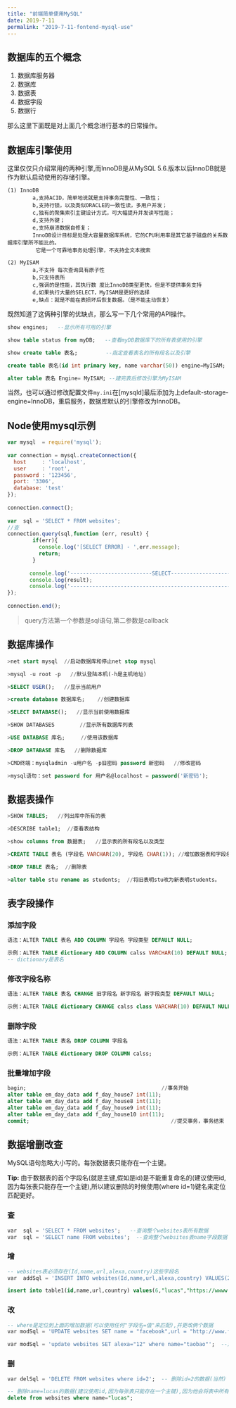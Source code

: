 ```yaml
---
title: "前端简单使用MySQL"
date: 2019-7-11
permalink: "2019-7-11-fontend-mysql-use"
---
```


## 数据库的五个概念

1.  数据库服务器
2.  数据库
3.  数据表
4.  数据字段
5.  数据行

那么这里下面既是对上面几个概念进行基本的日常操作。
## 数据库引擎使用
这里仅仅只介绍常用的两种引擎,而InnoDB是从MySQL 5.6.版本以后InnoDB就是作为默认启动使用的存储引擎。
```shell
(1) InnoDB
        a,支持ACID，简单地说就是支持事务完整性、一致性；
        b,支持行锁，以及类似ORACLE的一致性读，多用户并发；
        c,独有的聚集索引主键设计方式，可大幅提升并发读写性能；
        d,支持外键；
        e,支持崩溃数据自修复；
        InnoDB设计目标是处理大容量数据库系统，它的CPU利用率是其它基于磁盘的关系数据库引擎所不能比的。
         它是一个可靠地事务处理引擎，不支持全文本搜索

(2) MyISAM
        a,不支持 每次查询具有原子性
        b,只支持表所
        c,强调的是性能，其执行数 度比InnoDB类型更快，但是不提供事务支持
        d,如果执行大量的SELECT，MyISAM是更好的选择
        e,缺点：就是不能在表损坏后恢复数据。（是不能主动恢复）
```

既然知道了这俩种引擎的优缺点，那么写一下几个常用的API操作。
```sql
show engines;   --显示所有可用的引擎

show table status from myDB;   --查看myDB数据库下的所有表使用的引擎

show create table 表名;         --指定查看表名的所有段名以及引擎

create table 表名(id int primary key, name varchar(50)) engine=MyISAM; --建表的时候指定引擎   

alter table 表名 Engine= MyISAM; --建完表后修改引擎为MyISAM
```
当然，也可以通过修改配置文件`my.ini`在[mysqld]最后添加为上default-storage-engine=InnoDB，重启服务，数据库默认的引擎修改为InnoDB。

## Node使用mysql示例
```js
var mysql  = require('mysql');  
 
var connection = mysql.createConnection({     
  host     : 'localhost',       
  user     : 'root',              
  password : '123456',       
  port: '3306',                   
  database: 'test' 
}); 
 
connection.connect();
 
var  sql = 'SELECT * FROM websites';
//查
connection.query(sql,function (err, result) {
        if(err){
          console.log('[SELECT ERROR] - ',err.message);
          return;
        }
 
       console.log('--------------------------SELECT----------------------------');
       console.log(result);
       console.log('------------------------------------------------------------\n\n');  
});
 
connection.end();
```
>query方法第一个参数是sql语句,第二参数是callback


## 数据库操作
```sql
>net start mysql  //启动数据库和停止net stop mysql

>mysql -u root -p   //默认登陆本机(-h是主机地址)

>SELECT USER();   //显示当前用户

>create database 数据库名;    //创建数据库

>SELECT DATABASE();   //显示当前使用数据库

>SHOW DATABASES        //显示所有数据库列表

>USE DATABASE 库名;     //使用该数据库

>DROP DATABASE 库名   //删除数据库

>CMD终端：mysqladmin -u用户名 -p旧密码 password 新密码   //修改密码

>mysql语句：set password for 用户名@localhost = password('新密码'); 
```

## 数据表操作
```sql
>SHOW TABLES;   //列出库中所有的表

>DESCRIBE table1;  //查看表结构

>show columns from 数据表;   //显示表的所有段名以及类型

>CREATE TABLE 表名 (字段名 VARCHAR(20), 字段名 CHAR(1)); //增加数据表和字段名

>DROP TABLE 表名;  //删除表

>alter table stu rename as students;  //将旧表明stu改为新表明students。
```
## 表字段操作

### 添加字段
```sql
语法：ALTER TABLE 表名 ADD COLUMN 字段名 字段类型 DEFAULT NULL;

示例：ALTER TABLE dictionary ADD COLUMN calss VARCHAR(10) DEFAULT NULL;
-- dictionary是表名
```

### 修改字段名称
```sql
语法：ALTER TABLE 表名 CHANGE 旧字段名 新字段名 新字段类型 DEFAULT NULL;

示例：ALTER TABLE dictionary CHANGE calss class VARCHAR(10) DEFAULT NULL;
```

### 删除字段
```sql
语法：ALTER TABLE 表名 DROP COLUMN 字段名

示例：ALTER TABLE dictionary DROP COLUMN calss;
```

### 批量增加字段
```sql
bagin;                                           //事务开始
alter table em_day_data add f_day_house7 int(11);
alter table em_day_data add f_day_house8 int(11);
alter table em_day_data add f_day_house9 int(11);
alter table em_day_data add f_day_house10 int(11);
commit;                                             //提交事务，事务结束
```


## 数据增删改查

MySQL语句忽略大小写的。每张数据表只能存在一个主键。

**Tip:** 由于数据表的首个字段名(就是主键,假如是id)是不能重复命名的(建议使用id,因为每张表只能存在一个主键),所以建议删除的时候使用(where id=1)键名来定位匹配更好。

### 查
```sql
var  sql = 'SELECT * FROM websites';   --查询整个websites表所有数据
var  sql = 'SELECT name FROM websites';  --查询整个websites表name字段数据
```

### 增
```sql
-- websites表必须存在(Id,name,url,alexa,country)这些字段名
var  addSql = 'INSERT INTO websites(Id,name,url,alexa,country) VALUES(2,"taobao","http://wwww.taobao.com","3","CN")';

insert into table1(id,name,url,country) values(6,"lucas","https://wwww.lucas.com","CN");
```

### 改
```sql
-- where是定位到上面的增加数据(可以使用任何"字段名=值"来匹配),并更改俩个数据
var modSql = 'UPDATE websites SET name = "facebook",url = "http://www.facebook.com" WHERE Id = 2';

var modSql = 'update websites SET alexa="12" where name="taobao"';  --定位name字段为taobao并更新了alexa字段的值
```

### 删
```sql
var delSql = 'DELETE FROM websites where id=2';  -- 删除id=2的数据(当然)

-- 删除name=lucas的数据(建议使用id,因为每张表只能存在一个主键),因为他会将表中所有name=lucas的值全部删除
delete from websites where name="lucas";   
```



